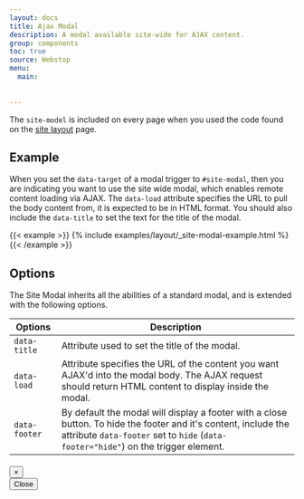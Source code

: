 ```yaml
---
layout: docs
title: Ajax Modal
description: A modal available site-wide for AJAX content.
group: components
toc: true
source: Webstop
menu:
  main:
    
    
---
```


  

The `site-model` is included on every page when you used the code found on the [site layout](/docs/layout/site/) page.

## Example

When you set the `data-target` of a modal trigger to `#site-modal`, then you are indicating you want to use the site wide 
modal, which enables remote content loading via AJAX. The `data-load` attribute specifies the URL to pull the body 
content from, it is expected to be in HTML format. You should also include the `data-title` to set the text for the title of the modal.


{{< example >}}
{% include examples/layout/_site-modal-example.html %}
{{< /example >}}

## Options

The Site Modal inherits all the abilities of a standard modal, and is extended with the following options.

<table class="table table-bordered table-striped">
  <thead>
    <tr>
      <th>Options</th>
      <th>Description</th>
    </tr>
  </thead>
  <tbody>
    <tr>
      <td><code class="text-nowrap">data-title</code></td>
      <td>Attribute used to set the title of the modal.</td>
    </tr>
    <tr>
      <td><code class="text-nowrap">data-load</code></td>
      <td>
        Attribute specifies the URL of the content you want AJAX'd into the modal body. The AJAX request should return 
        HTML content to display inside the modal. 
      </td>
    </tr>
    <tr>
      <td><code class="text-nowrap">data-footer</code></td>
      <td>
        By default the modal will display a footer with a close button. To hide the footer and it's content, include the 
        attribute <code class="text-nowrap">data-footer</code> set to <code class="text-nowrap">hide</code>
        (<code class="text-nowrap">data-footer="hide"</code>) on the trigger element.
      </td>
    </tr>
  </tbody>
</table>


<!-- this site-modal should probably be an include? -->
<div class="site-modal modal fade" id="site-modal" tabindex="-1" role="dialog" aria-labelledby="site-modal-title" aria-hidden="true">
  <div class="modal-dialog" role="document">
    <div class="site-modal-content modal-content">
      <div class="modal-header">
        <h4 class="site-modal-title modal-title" id="site-modal-title"></h4>
        <button type="button" class="close" data-dismiss="modal" aria-label="Close">
          <span aria-hidden="true">×</span>
        </button>
      </div>
      <div class="site-modal-body modal-body" id="site-modal-body"></div>
      <div class="site-modal-footer modal-footer" id="site-modal-footer">
        <button type="button" class="btn btn-outline-secondary" data-dismiss="modal">Close</button>
      </div>
    </div>
  </div>
</div>
